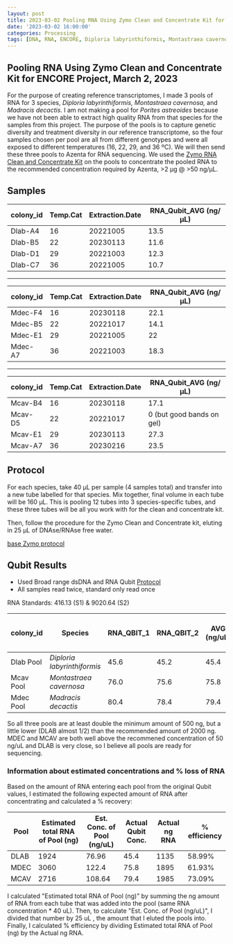 ```yaml
---
layout: post
title: 2023-03-02 Pooling RNA Using Zymo Clean and Concentrate Kit for ENCORE Project
date: '2023-03-02 16:00:00'
categories: Processing
tags: [DNA, RNA, ENCORE, Diploria labyrinthiformis, Montastraea cavernosa, Madracis decactis, Porites astreoides]
---
```


## Pooling RNA Using Zymo Clean and Concentrate Kit for ENCORE Project, March 2, 2023

For the purpose of creating reference transcriptomes, I made 3 pools of RNA for 3 species, *Diploria labyrinthiformis, Montastraea cavernosa,* and *Madracis decactis*. I am not making a pool for *Porites astreoides* because we have not been able to extract high quality RNA from that species for the samples from this project. The purpose of the pools is to capture genetic diversity and treatment diversity in our reference transcriptome, so the four samples chosen per pool are all from different genotypes and were all exposed to different temperatures (16, 22, 29, and 36 ºC). We will then send these three pools to Azenta for RNA sequencing. We used the [Zymo RNA Clean and Concentrate Kit](https://www.zymoresearch.com/products/rna-clean-concentrator-5) on the pools to concentrate the pooled RNA to the recommended concentration required by Azenta, >2 µg @ >50 ng/µL.


## Samples

| colony_id | Temp.Cat | Extraction.Date | RNA_Qubit_AVG (ng/µL) |
|-----------|----------|-----------------|-----------|
| Dlab-A4   | 16       | 20221005        | 13.5      |
| Dlab-B5   | 22       | 20230113        | 11.6      |
| Dlab-D1   | 29       | 20221003        | 12.3      |
| Dlab-C7   | 36       | 20221005        | 10.7      |

------

| colony_id | Temp.Cat | Extraction.Date | RNA_Qubit_AVG (ng/µL) |
|-----------|----------|-----------------|-----------|
| Mdec-F4   | 16       | 20230118        | 22.1      |
| Mdec-B5   | 22       | 20221017        | 14.1      |
| Mdec-E1   | 29       | 20221005        | 22        |
| Mdec-A7   | 36       | 20221003        | 18.3      |

------

| colony_id | Temp.Cat | Extraction.Date | RNA_Qubit_AVG (ng/µL) |
|-----------|----------|-----------------|-----------|
| Mcav-B4   | 16       | 20230118        | 17.1      |
| Mcav-D5   | 22       | 20221017        | 0    (but good bands on gel)     |
| Mcav-E1   | 29       | 20230113        | 27.3      |
| Mcav-A7   | 36       | 20230216        | 23.5      |


## Protocol

For each species, take 40 µL per sample (4 samples total) and transfer into a new tube labelled for that species. Mix together, final volume in each tube will be 160 µL. This is pooling 12 tubes into 3 species-specific tubes, and these three tubes will be all you work with for the clean and concentrate kit.

Then, follow the procedure for the Zymo Clean and Concentrate kit, eluting in 25 µL of DNAse/RNAse free water.

[base Zymo protocol](https://github.com/zdellaert/ZD_Putnam_Lab_Notebook/blob/master/protocols/Zymo_RNA_Clean_Concentrate.pdf)

## Qubit Results

- Used Broad range dsDNA and RNA Qubit [Protocol](https://zdellaert.github.io/ZD_Putnam_Lab_Notebook/Qubit-Protocol/)
- All samples read twice, standard only read once

 RNA Standards: 416.13 (S1) & 9020.64 (S2)

| colony_id | Species                     | RNA_QBIT_1 | RNA_QBIT_2 | AVG (ng/uL) | Volume (uL), after Qubit| Final Amount RNA (ng) |
|-----------|-----------------------------|------------|------------|--------------|-------------|-----------------|
| Dlab Pool | *Diploria labyrinthiformis* | 45.6       | 45.2       | 45.4         | 24          | 1089.6            |
| Mcav Pool | *Montastraea cavernosa*     | 76.0       | 75.6       | 75.8         | 24          | 1819.2            |
| Mdec Pool | *Madracis decactis*         | 80.4       | 78.4       | 79.4         | 24          | 1905.6           |

So all three pools are at least double the minimum amount of 500 ng, but a little lower (DLAB almost 1/2) than the recommended amount of 2000 ng. MDEC and MCAV are both well above the recommened concentration of 50 ng/uL and DLAB is very close, so I believe all pools are ready for sequencing.

### Information about estimated concentrations and % loss of RNA

Based on the amount of RNA entering each pool from the original Qubit values, I estimated the following expected amount of RNA after concentrating and calculated a % recovery:

| Pool | Estimated total RNA of Pool (ng) | Est. Conc. of Pool (ng/uL) | Actual Qubit Conc. | Actual ng RNA | % efficiency |
|------|----------------------------------|----------------------------|--------------------|---------------|--------------|
| DLAB | 1924                             | 76.96                      | 45.4               | 1135          | 58.99%       |
| MDEC | 3060                             | 122.4                      | 75.8               | 1895          | 61.93%       |
| MCAV | 2716                             | 108.64                     | 79.4               | 1985          | 73.09%       |

I calculated "Estimated total RNA of Pool (ng)" by summing the ng amount of RNA from each tube that was added into the pool (same RNA concentration * 40 uL). Then, to calculate "Est. Conc. of Pool (ng/uL)", I divided that number by 25 uL , the amount that I eluted the pools into. Finally, I calculated % efficiency by dividing Estimated total RNA of Pool (ng) by the Actual ng RNA.